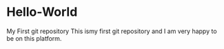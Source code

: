 # Hello-World
My First git repository
This ismy first git repository and I am very happy to be on this platform.

